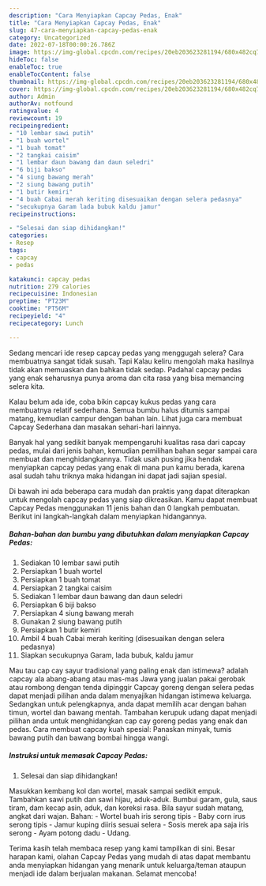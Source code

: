 ```yaml
---
description: "Cara Menyiapkan Capcay Pedas, Enak"
title: "Cara Menyiapkan Capcay Pedas, Enak"
slug: 47-cara-menyiapkan-capcay-pedas-enak
category: Uncategorized
date: 2022-07-18T00:00:26.786Z
image: https://img-global.cpcdn.com/recipes/20eb203623281194/680x482cq70/capcay-pedas-foto-resep-utama.jpg
hideToc: false
enableToc: true
enableTocContent: false
thumbnail: https://img-global.cpcdn.com/recipes/20eb203623281194/680x482cq70/capcay-pedas-foto-resep-utama.jpg
cover: https://img-global.cpcdn.com/recipes/20eb203623281194/680x482cq70/capcay-pedas-foto-resep-utama.jpg
author: Admin
authorAv: notfound
ratingvalue: 4
reviewcount: 19
recipeingredient:
- "10 lembar sawi putih"
- "1 buah wortel"
- "1 buah tomat"
- "2 tangkai caisim"
- "1 lembar daun bawang dan daun seledri"
- "6 biji bakso"
- "4 siung bawang merah"
- "2 siung bawang putih"
- "1 butir kemiri"
- "4 buah Cabai merah keriting disesuaikan dengan selera pedasnya"
- "secukupnya Garam lada bubuk kaldu jamur"
recipeinstructions:

- "Selesai dan siap dihidangkan!"
categories:
- Resep
tags:
- capcay
- pedas

katakunci: capcay pedas 
nutrition: 279 calories
recipecuisine: Indonesian
preptime: "PT23M"
cooktime: "PT56M"
recipeyield: "4"
recipecategory: Lunch

---
```



Sedang mencari ide resep capcay pedas yang menggugah selera? Cara membuatnya sangat tidak susah. Tapi Kalau keliru mengolah maka hasilnya tidak akan memuaskan dan bahkan tidak sedap. Padahal capcay pedas yang enak seharusnya punya aroma dan cita rasa yang bisa memancing selera kita.


Kalau belum ada ide, coba bikin capcay kukus pedas yang cara membuatnya relatif sederhana. Semua bumbu halus ditumis sampai matang, kemudian campur dengan bahan lain. Lihat juga cara membuat Capcay Sederhana dan masakan sehari-hari lainnya.

Banyak hal yang sedikit banyak mempengaruhi kualitas rasa dari capcay pedas, mulai dari jenis bahan, kemudian pemilihan bahan segar sampai cara membuat dan menghidangkannya. Tidak usah pusing jika hendak menyiapkan capcay pedas yang enak di mana pun kamu berada, karena asal sudah tahu triknya maka hidangan ini dapat jadi sajian spesial.


Di bawah ini ada beberapa cara mudah dan praktis yang dapat diterapkan untuk mengolah capcay pedas yang siap dikreasikan. Kamu dapat membuat Capcay Pedas menggunakan 11 jenis bahan dan 0 langkah pembuatan. Berikut ini langkah-langkah dalam menyiapkan hidangannya.

<!--inarticleads1-->

##### Bahan-bahan dan bumbu yang dibutuhkan dalam menyiapkan Capcay Pedas:

1. Sediakan 10 lembar sawi putih
1. Persiapkan 1 buah wortel
1. Persiapkan 1 buah tomat
1. Persiapkan 2 tangkai caisim
1. Sediakan 1 lembar daun bawang dan daun seledri
1. Persiapkan 6 biji bakso
1. Persiapkan 4 siung bawang merah
1. Gunakan 2 siung bawang putih
1. Persiapkan 1 butir kemiri
1. Ambil 4 buah Cabai merah keriting (disesuaikan dengan selera pedasnya)
1. Siapkan secukupnya Garam, lada bubuk, kaldu jamur


Mau tau cap cay sayur tradisional yang paling enak dan istimewa? adalah capcay ala abang-abang atau mas-mas Jawa yang jualan pakai gerobak atau rombong dengan tenda dipinggir Capcay goreng dengan selera pedas dapat menjadi pilihan anda dalam menyajikan hidangan istimewa keluarga. Sedangkan untuk pelengkapnya, anda dapat memilih acar dengan bahan timun, wortel dan bawang mentah. Tambahan kerupuk udang dapat menjadi pilihan anda untuk menghidangkan cap cay goreng pedas yang enak dan pedas. Cara membuat capcay kuah spesial: Panaskan minyak, tumis bawang putih dan bawang bombai hingga wangi. 

<!--inarticleads2-->

##### Instruksi untuk memasak Capcay Pedas:


1. Selesai dan siap dihidangkan!

Masukkan kembang kol dan wortel, masak sampai sedikit empuk. Tambahkan sawi putih dan sawi hijau, aduk-aduk. Bumbui garam, gula, saus tiram, dam kecap asin, aduk, dan koreksi rasa. Bila sayur sudah matang, angkat dari wajan. Bahan: - Wortel buah iris serong tipis - Baby corn irus serong tipis - Jamur kuping diiris sesuai selera - Sosis merek apa saja iris serong - Ayam potong dadu - Udang. 

Terima kasih telah membaca resep yang kami tampilkan di sini. Besar harapan kami, olahan Capcay Pedas yang mudah di atas dapat membantu anda menyiapkan hidangan yang menarik untuk keluarga/teman ataupun menjadi ide dalam berjualan makanan. Selamat mencoba!
